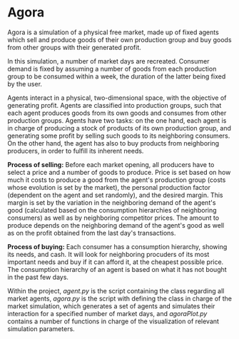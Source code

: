 # Agora
Agora is a simulation of a physical free market, made up of fixed agents which sell and produce goods of their own production group and buy goods from other groups with their generated profit.

In this simulation, a number of market days are recreated. Consumer demand is fixed by assuming a number of goods from each production group to be consumed within a week, the duration of the latter being fixed by the user.

Agents interact in a physical, two-dimensional space, with the objective of generating profit. Agents are classified into production groups, such that each agent produces goods from its own goods and consumes from other production groups. Agents have two tasks: on the one hand, each agent is in charge of producing a stock of products of its own production group, and generating some profit by selling such goods to its neighboring consumers. On the other hand, the agent has also to buy products from neighboring producers, in order to fulfill its inherent needs.

__Process of selling:__ Before each market opening, all producers have to select a price and a number of goods to produce. Price is set based on how much it costs to produce a good from the agent's production group (costs whose evolution is set by the market), the personal production factor (dependent on the agent and set randomly), and the desired margin. This margin is set by the variation in the neighboring demand of the agent's good (calculated based on the consumption hierarchies of neighboring consumers) as well as by neighboring competitor prices. The amount to produce depends on the neighboring demand of the agent's good as well as on the profit obtained from the last day's transactions.

__Process of buying:__ Each consumer has a consumption hierarchy, showing its needs, and cash. It will look for neighboring procuders of its most important needs and buy if it can afford it, at the cheapest possible price. The consumption hierarchy of an agent is based on what it has not bought in the past few days.

Within the project, _agent.py_ is the script containing the class regarding all market agents, _agora.py_ is the script with defining the class in charge of the market simulation, which generates a set of agents and simulates their interaction for a specified number of market days, and _agoraPlot.py_ contains a number of functions in charge of the visualization of relevant simulation parameters.

